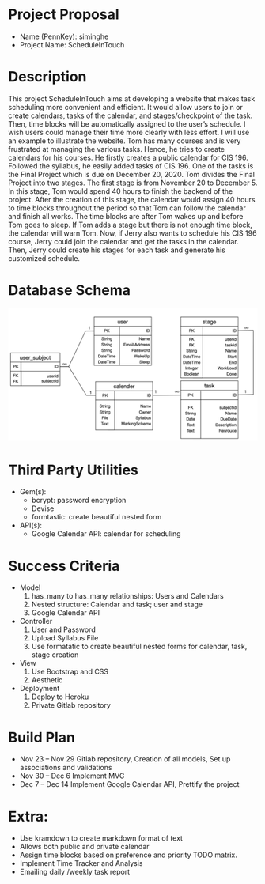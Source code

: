 # Project Proposal
* Name (PennKey): siminghe
* Project Name: ScheduleInTouch
# Description
This project ScheduleInTouch aims at developing a website that makes task scheduling more convenient and efficient. It would allow users to join or create calendars, tasks of the calendar, and stages/checkpoint of the task. Then, time blocks will be automatically assigned to the user’s schedule. I wish users could manage their time more clearly with less effort. I will use an example to illustrate the website. Tom has many courses and is very frustrated at managing the various tasks. Hence, he tries to create calendars for his courses. He firstly creates a public calendar for CIS 196. Followed the syllabus, he easily added tasks of CIS 196. One of the tasks is the Final Project which is due on December 20, 2020. Tom divides the Final Project into two stages. The first stage is from November 20 to December 5. In this stage, Tom would spend 40 hours to finish the backend of the project. After the creation of this stage, the calendar would assign 40 hours to time blocks throughout the period so that Tom can follow the calendar and finish all works. The time blocks are after Tom wakes up and before Tom goes to sleep. If Tom adds a stage but there is not enough time block, the calendar will warn Tom. Now, if Jerry also wants to schedule his CIS 196 course, Jerry could join the calendar and get the tasks in the calendar. Then, Jerry could create his stages for each task and generate his customized schedule. 
# Database Schema
![DatabaseSchema](scheme.png)
# Third Party Utilities
* Gem(s): 
  * bcrypt: password encryption
  * Devise
  * formtastic: create beautiful nested form
* API(s): 
  * Google Calendar API: calendar for scheduling
# Success Criteria
* Model
  1. has_many to has_many relationships: Users and Calendars
  2. Nested structure: Calendar and task; user and stage
  3. Google Calendar API
* Controller
  1. User and Password
  2. Upload Syllabus File
  3. Use formatatic to create beautiful nested forms for calendar, task, stage creation
* View
  1. Use Bootstrap and CSS
  2. Aesthetic
* Deployment
  1. Deploy to Heroku
  2. Private Gitlab repository

# Build Plan
* Nov 23 – Nov 29	Gitlab repository, Creation of all models, Set up associations and validations
* Nov 30 – Dec 6	Implement MVC
* Dec 7 – Dec 14	Implement Google Calendar API, Prettify the project

# Extra:
- Use kramdown to create markdown format of text
- Allows both public and private calendar
- Assign time blocks based on preference and priority TODO matrix.
- Implement Time Tracker and Analysis
- Emailing daily /weekly task report

